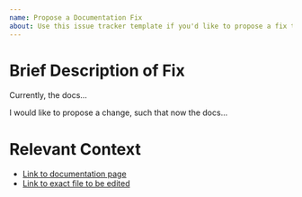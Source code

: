 ```yaml
---
name: Propose a Documentation Fix
about: Use this issue tracker template if you'd like to propose a fix to the documentation.
---
```


# Brief Description of Fix

<!-- Please describe the fix in terms of a "before" and "after". In other words, what's not so good about the current docs
page, and what you would like to see it become.

Example starter wording is provided. -->

Currently, the docs...

I would like to propose a change, such that now the docs...

# Relevant Context

<!-- Please put here, in bullet points, links to the relevant docs page. A few starting template points are available
to get you started. -->

- [Link to documentation page](http://pyjanitor.readthedocs.io)
- [Link to exact file to be edited](https://github.com/ericmjl/pyjanitor/AUTHORS.rst)
